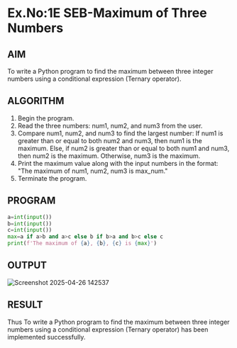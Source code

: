 
# Ex.No:1E SEB-Maximum of Three Numbers

## AIM  
To write a Python program to find the maximum between three integer numbers using a conditional expression (Ternary operator).

## ALGORITHM  
1. Begin the program.
2. Read the three numbers: num1, num2, and num3 from the user.
3. Compare num1, num2, and num3 to find the largest number:
If num1 is greater than or equal to both num2 and num3, then num1 is the maximum.
Else, if num2 is greater than or equal to both num1 and num3, then num2 is the maximum.
Otherwise, num3 is the maximum.
4. Print the maximum value along with the input numbers in the format:
"The maximum of num1, num2, num3 is max_num."
5. Terminate the program.

## PROGRAM
```python
a=int(input())
b=int(input())
c=int(input())
max=a if a>b and a>c else b if b>a and b>c else c
print(f'The maximum of {a}, {b}, {c} is {max}')
```
## OUTPUT
![Screenshot 2025-04-26 142537](https://github.com/user-attachments/assets/aa8645b1-f19a-4dee-af55-8feab10c227d)

## RESULT
Thus To write a Python program to find the maximum between three integer numbers using a conditional expression (Ternary operator) has been implemented successfully.
